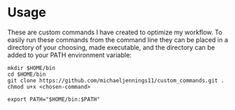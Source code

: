 # Usage
These are custom commands I have created to optimize my workflow.
To easily run these commands from the command line they can be placed in a directory of your choosing, made executable,
and the directory can be added to your PATH environment variable:
```shell
mkdir $HOME/bin
cd $HOME/bin
git clone https://github.com/michaeljennings11/custom_commands.git .
chmod u+x <chosen-command>

export PATH="$HOME/bin:$PATH"
```
